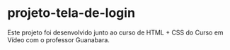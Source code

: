 # projeto-tela-de-login
Este projeto foi desenvolvido junto ao curso de HTML + CSS do Curso em Vídeo com o professor Guanabara.
